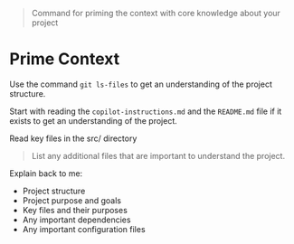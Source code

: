 > Command for priming the context with core knowledge about your project

# Prime Context 

Use the command `git ls-files` to get an understanding of the project structure.

Start with reading the `copilot-instructions.md` and the `README.md` file if it exists to get an understanding of the project.

Read key files in the src/ directory

> List any additional files that are important to understand the project.

Explain back to me:
- Project structure
- Project purpose and goals
- Key files and their purposes
- Any important dependencies
- Any important configuration files
  